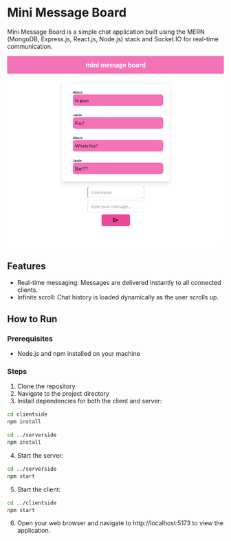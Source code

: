# Mini Message Board

Mini Message Board is a simple chat application built using the MERN (MongoDB, Express.js, React.js, Node.js) stack and Socket.IO for real-time communication.

![Screenshot](image.png)

## Features

- Real-time messaging: Messages are delivered instantly to all connected clients.
- Infinite scroll: Chat history is loaded dynamically as the user scrolls up.

## How to Run

### Prerequisites

- Node.js and npm installed on your machine

### Steps

1. Clone the repository
2. Navigate to the project directory
3. Install dependencies for both the client and server:

```bash
cd clientside
npm install
```

```bash
cd ../serverside
npm install
```

4. Start the server:

```bash
cd ../serverside
npm start
```

5. Start the client:

```bash
cd ../clientside
npm start
```

6. Open your web browser and navigate to http://localhost:5173 to view the application.
